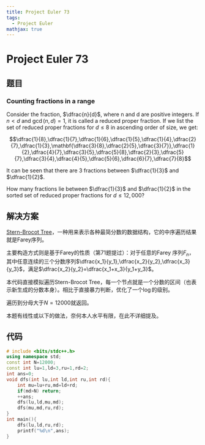 ```yaml
---
title: Project Euler 73
tags:
  - Project Euler
mathjax: true
---
```

<escape><!-- more --></escape>

# Project Euler 73

## 题目

### Counting fractions in a range

Consider the fraction, $\dfrac{n}{d}$, where n and d are positive integers. If $n<d$ and $\gcd(n,d)=1$, it is called a reduced proper fraction.
If we list the set of reduced proper fractions for $d \leq 8$ in ascending order of size, we get:

$$\dfrac{1}{8},\dfrac{1}{7},\dfrac{1}{6},\dfrac{1}{5},\dfrac{1}{4},\dfrac{2}{7},\dfrac{1}{3},\mathbf{\dfrac{3}{8},\dfrac{2}{5},\dfrac{3}{7}},\dfrac{1}{2},\dfrac{4}{7},\dfrac{3}{5},\dfrac{5}{8},\dfrac{2}{3},\dfrac{5}{7},\dfrac{3}{4},\dfrac{4}{5},\dfrac{5}{6},\dfrac{6}{7},\dfrac{7}{8}$$

It can be seen that there are $3$ fractions between $\dfrac{1}{3}$ and $\dfrac{1}{2}$.

How many fractions lie between $\dfrac{1}{3}$ and $\dfrac{1}{2}$ in the sorted set of reduced proper fractions for $d \leq 12,000$?

## 解决方案

[Stern-Brocot Tree](https://en.wikipedia.org/wiki/Stern%E2%80%93Brocot_tree)，一种用来表示各种最简分数的数据结构，它的中序遍历结果就是Farey序列。

主要构造方式则是基于Farey的性质（第71题提过）：对于任意的Farey 序列$F_n$，其中任意连续的三个分数序列$\dfrac{x_1}{y_1},\dfrac{x_2}{y_2},\dfrac{x_3}{y_3}$，满足$\dfrac{x_2}{y_2}=\dfrac{x_1+x_3}{y_1+y_3}$。

本代码直接模拟遍历Stern-Brocot Tree，每一个节点就是一个分数的区间（也表示新生成的分数本身）。相比于直接暴力判断，优化了一个$\log$的级别。

遍历到分母大于$N=12000$就返回。

本题有线性或以下的做法，奈何本人水平有限，在此不详细提及。

## 代码

```C++
# include <bits/stdc++.h>
using namespace std;
const int N=12000;
const int lu=1,ld=3,ru=1,rd=2;
int ans=0;
void dfs(int lu,int ld,int ru,int rd){
    int mu=lu+ru,md=ld+rd;
    if(md>N) return;
    ++ans;
    dfs(lu,ld,mu,md);
    dfs(mu,md,ru,rd);
}
int main(){
    dfs(lu,ld,ru,rd);
    printf("%d\n",ans);
}

```
